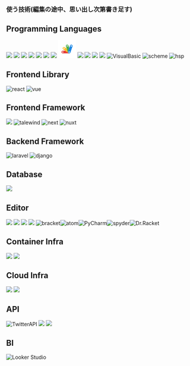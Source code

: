 ### 使う技術(編集の途中、思い出し次第書き足す)

<!-- ステータス -->
<!--
<p align="left"> 
  <img alt="Top Langs" height="150px" src="https://github-readme-stats.vercel.app/api/top-langs/?username=Senki-dayo&layout=compact&show_icons=true" />
  <img alt="github stats" height="150px" src="https://github-readme-stats.vercel.app/api?username=Senki-dayo&show_icons=ture" />
</p>
-->

<!-- トロフィー -->
<!--
[![trophy](https://github-profile-trophy.vercel.app/?username=Senki-dayo&column=7
)](https://github.com/ryo-ma/github-profile-trophy)
[![](https://raw.githubusercontent.com/Senki-dayo/Senki-dayo/main/profile-summary-card-output/github/0-profile-details.svg)](https://github.com/vn7n24fzkq/github-profile-summary-cards)
[![](https://raw.githubusercontent.com/Senki-dayo/Senki-dayo/main/profile-summary-card-output/github/1-repos-per-language.svg)](https://github.com/vn7n24fzkq/github-profile-summary-cards) [![](https://raw.githubusercontent.com/Senki-dayo/Senki-dayo/main/profile-summary-card-output/github/2-most-commit-language.svg)](https://github.com/vn7n24fzkq/github-profile-summary-cards)
[![](https://raw.githubusercontent.com/Senki-dayo/Senki-dayo/main/profile-summary-card-output/github/3-stats.svg)](https://github.com/vn7n24fzkq/github-profile-summary-cards) [![](https://raw.githubusercontent.com/Senki-dayo/Senki-dayo/main/profile-summary-card-output/github/4-productive-time.svg)](https://github.com/vn7n24fzkq/github-profile-summary-cards)
-->

## Programming Languages
<div>
<img height="48" src="https://img.icons8.com/color/512/html-5--v2.png">
<img height="48" src="https://img.icons8.com/fluency/512/css3.png">
<img height="48" src="https://img.icons8.com/color/512/javascript.png">
<img height="48" src="https://img.icons8.com/color/512/python.png">
<img height="48" src="https://img.icons8.com/color/512/c-sharp-logo.png">
<img height="48" src="https://img.icons8.com/fluency/512/c-programming.png">
<img height="48" src="https://img.icons8.com/color/512/swift.png">
<img height="48" src="https://github.com/Senki-dayo/Senki-dayo/blob/main/logos/GoogleAppScripts.svg"/>
<img height="48" src="https://img.icons8.com/color/512/c-plus-plus-logo.png">
<img height="48" src="https://img.icons8.com/color/512/php.png">
<img height="48" src="https://img.icons8.com/color/512/typescript.png">
<img src="https://img.icons8.com/color/48/null/kotlin.png"/>







<img alt="VisualBasic">
<img alt="scheme">
<img alt="hsp">
</div>

## Frontend Library
<div>
<img alt="react">
<img alt="vue">
</div>

## Frontend Framework
<div>
<img src="https://img.icons8.com/color/48/null/bootstrap.png"/>
<img alt="talewind">
<img alt="next">
<img alt="nuxt">
</div>

## Backend Framework
<div>
<img alt="laravel">
<img src="https://img.icons8.com/color/48/null/django.png" alt="django"　/>
</div>
  
## Database
<img src="https://img.icons8.com/color/48/null/mysql-logo.png"/>

## Editor
<div>
<img src="https://img.icons8.com/color/48/null/visual-studio-code-2019.png"/>
<img src="https://img.icons8.com/color/48/null/android-studio--v3.png"/>
<img src="https://img.icons8.com/color/48/null/visual-studio--v2.png"/>
<img src="https://img.icons8.com/color/48/null/xcode.png"/>
<img alt="bracket"><img alt="atom"><img alt="PyCharm"><img alt="spyder"><img alt="Dr.Racket">
</div>

## Container Infra
<div>
<img src="https://img.icons8.com/color/48/null/docker.png"/>
<img src="https://img.icons8.com/color/48/null/kubernetes.png"/>
</div>

## Cloud Infra
<div>
<img src="https://img.icons8.com/color/48/null/amazon-web-services.png"/>  
<img src="https://img.icons8.com/fluency/48/null/azure-1.png"/>
</div>

## API
<div>
<img height="50" src="https://img.icons8.com/color/512/twitter-squared.png" alt="TwitterAPI">
<img height="50" src="https://img.icons8.com/color/512/spotify.png"></code>
<img src="https://img.icons8.com/color/48/null/google-forms-new-logo-1.png"/>
</div>

## BI
<div>
<img alt="Looker Studio">
</div>
